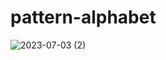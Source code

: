 # pattern-alphabet
![2023-07-03 (2)](https://github.com/sdimasfitra/pattern-alphabet/assets/115642470/b0c1f77b-fb4b-45da-8348-8306ce1e8b72)

